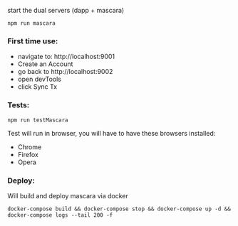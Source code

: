 start the dual servers (dapp + mascara)
```
npm run mascara
```

### First time use:

- navigate to: http://localhost:9001
- Create an Account
- go back to http://localhost:9002
- open devTools
- click Sync Tx

### Tests:

```
npm run testMascara
```

Test will run in browser, you will have to have these browsers installed:

- Chrome
- Firefox
- Opera


### Deploy:

Will build and deploy mascara via docker

```
docker-compose build && docker-compose stop && docker-compose up -d && docker-compose logs --tail 200 -f
```
